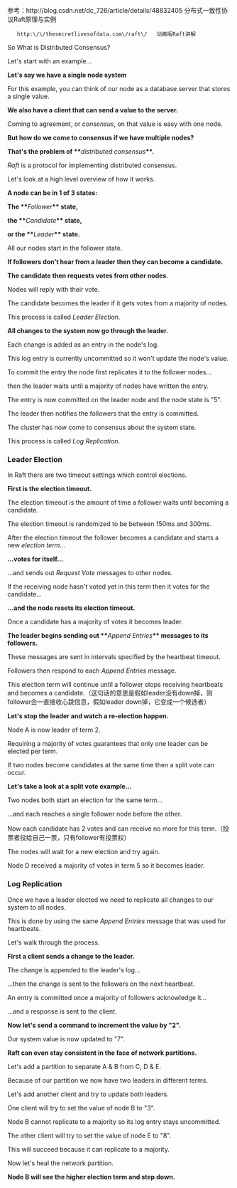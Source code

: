 参考：http:\/\/blog.csdn.net\/dc\_726\/article\/details\/48832405  分布式一致性协议Raft原理与实例

```
   http:\/\/thesecretlivesofdata.com\/raft\/   动画版Raft讲解 
```

So What is Distributed Consensus?

Let's start with an example...

**Let's say we have a single node system**

For this example, you can think of our node as a database server that stores a single value.

**We also have a client that can send a value to the server.**

Coming to agreement, or _consensus_, on that value is easy with one node.

**But how do we come to consensus if we have multiple nodes?**

**That's the problem of \*\***_distributed consensus_**\*\*.**

_Raft_ is a protocol for implementing distributed consensus.

Let's look at a high level overview of how it works.

**A node can be in 1 of 3 states:**

**The \*\***_Follower_**\*\* state,**

**the \*\***_Candidate_**\*\* state,**

**or the \*\***_Leader_**\*\* state.**

All our nodes start in the follower state.

**If followers don't hear from a leader then they can become a candidate.**

**The candidate then requests votes from other nodes.**

Nodes will reply with their vote.

The candidate becomes the leader if it gets votes from a majority of nodes.

This process is called _Leader Election_.

**All changes to the system now go through the leader.**

Each change is added as an entry in the node's log.

This log entry is currently uncommitted so it won't update the node's value.

To commit the entry the node first replicates it to the follower nodes...

then the leader waits until a majority of nodes have written the entry.

The entry is now committed on the leader node and the node state is "5".

The leader then notifies the followers that the entry is committed.

The cluster has now come to consensus about the system state.

This process is called _Log Replication_.

### Leader Election

In Raft there are two timeout settings which control elections.

**First is the election timeout.**

The election timeout is the amount of time a follower waits until becoming a candidate.

The election timeout is randomized to be between 150ms and 300ms.

After the election timeout the follower becomes a candidate and starts a new _election term_...

**...votes for itself...**

...and sends out _Request Vote_ messages to other nodes.

If the receiving node hasn't voted yet in this term then it votes for the candidate...

**...and the node resets its election timeout.**

Once a candidate has a majority of votes it becomes leader.

**The leader begins sending out \*\***_Append Entries_**\*\* messages to its followers.**

These messages are sent in intervals specified by the heartbeat timeout.

Followers then respond to each _Append Entries_ message.

This election term will continue until a follower stops receiving heartbeats and becomes a candidate.（这句话的意思是假如leader没有down掉，则follower会一直接收心跳信息，假如leader down掉，它变成一个候选者）

**Let's stop the leader and watch a re-election happen.**

Node A is now leader of term 2.

Requiring a majority of votes guarantees that only one leader can be elected per term.

If two nodes become candidates at the same time then a split vote can occur.

**Let's take a look at a split vote example...**

Two nodes both start an election for the same term...

...and each reaches a single follower node before the other.

Now each candidate has 2 votes and can receive no more for this term.（投票者投给自己一票，只有follower有投票权）

The nodes will wait for a new election and try again.

Node D received a majority of votes in term 5 so it becomes leader.

### Log Replication

Once we have a leader elected we need to replicate all changes to our system to all nodes.

This is done by using the same _Append Entries_ message that was used for heartbeats.

Let's walk through the process.

**First a client sends a change to the leader.**

The change is appended to the leader's log...

...then the change is sent to the followers on the next heartbeat.

An entry is committed once a majority of followers acknowledge it...

...and a response is sent to the client.

**Now let's send a command to increment the value by "2".**

Our system value is now updated to "7".

**Raft can even stay consistent in the face of network partitions.**

Let's add a partition to separate A & B from C, D & E.

Because of our partition we now have two leaders in different terms.

Let's add another client and try to update both leaders.

One client will try to set the value of node B to "3".

Node B cannot replicate to a majority so its log entry stays uncommitted.

The other client will try to set the value of node E to "8".

This will succeed because it can replicate to a majority.

Now let's heal the network partition.

**Node B will see the higher election term and step down.**

